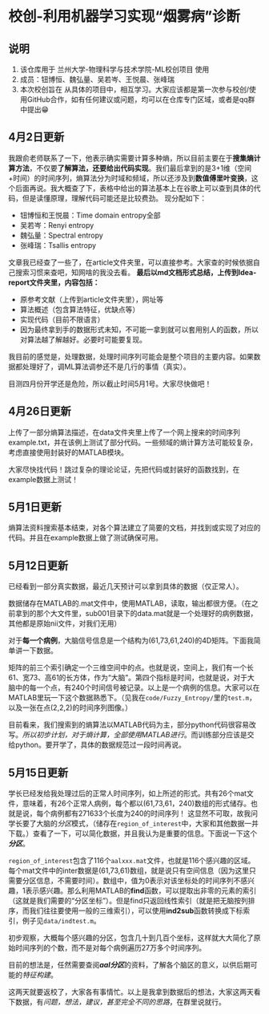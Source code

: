 # 校创-利用机器学习实现“烟雾病”诊断
## 说明
1. 该仓库用于 兰州大学-物理科学与技术学院-ML校创项目 使用
2. 成员：钮博恒、魏弘量、吴若岑、王悦晨、张峰瑞
3. 本次校创旨在 从具体的项目中，相互学习。大家应该都是第一次参与校创/使用GitHub合作，如有任何建议或问题，均可以在仓库专门区域，或者是qq群中提出😁

## 4月2日更新
我跟俞老师联系了一下，他表示确实需要计算多种熵，所以目前主要在于**搜集熵计算方法**，不仅要**了解算法，还要给出代码实现**。我们最后拿到的是3+1维（空间+时间）的时间序列，熵算法分为时域和频域，所以还涉及到**数值傅里叶变换**，这个后面再说。我大概查了下，表格中给出的算法基本上在谷歌上可以查到具体的代码，但是读懂原理，理解代码可能还是比较费劲。
现分配如下：

* 钮博恒和王悦晨：Time domain entropy全部
* 吴若岑：Renyi entropy
* 魏弘量：Spectral entropy
* 张峰瑞：Tsallis entropy

文章我已经查了一些了，在article文件夹里，可以直接参考。大家查的时候依据自己搜索习惯来查吧，知网啥的我没去看。
**最后以md文档形式总结，上传到Idea-report文件夹里，内容包括：**

* 原参考文献（上传到article文件夹里），网址等
* 算法概述（包含算法特征，优缺点等）
* 实现代码（目前不限语言）
* 因为最终拿到手的数据形式未知，不可能一拿到就可以套用别人的函数，所以对算法越了解越好。必要时可能要复现。

我目前的感觉是，处理数据，处理时间序列可能会是整个项目的主要内容。如果数据都处理好了，调ML算法调参还不是几行的事情（真实）。

目测四月份开学还是危险，所以截止时间5月1号。大家尽快做吧！

## 4月26日更新
上传了一部分熵算法描述，在data文件夹里上传了一个网上搜来的时间序列example.txt，并在该例上测试了部分代码。一些频域的熵计算方法可能较复杂，考虑直接使用封装好的MATLAB模块。

大家尽快找代码！跳过复杂的理论论证，先把代码或封装好的函数找到，在example数据上测试！

## 5月1日更新

熵算法资料搜索基本结束，对各个算法建立了简要的文档，并找到或实现了对应的代码。并且在example数据上做了测试确保可用。

## 5月12日更新

已经看到一部分真实数据，最近几天预计可以拿到具体的数据（仅正常人）。

数据储存在MATLAB的.mat文件中，使用MATLAB，读取，输出都很方便。（在之前拿到的那个大文件里，sub001目录下的data.mat就是一个处理好的病例数据，其他都是原始nii文件，对我们无用）

对于**每一个病例**，大脑信号信息是一个结构为(61,73,61,240)的4D矩阵。下面我简单讲一下数据。

矩阵的前三个索引确定一个三维空间中的点。也就是说，空间上，我们有一个长61、宽73、高61的长方体，作为“大脑”。第四个指标是时间，也就是说，对于大脑中的每一个点，有240个时间信号被记录。以上是一个病例的信息。大家可以在MATLAB里玩一下这个数据熟悉下。（见我在```code/Fuzzy_Entropy/```里的```test.m```，以及一张在点(2,2,2)的时间序列图像。）

目前看来，我们搜索到的熵算法以MATLAB代码为主，部分python代码很容易改写。*所以初步计划，对于熵计算，全部使用MATLAB进行*。而训练部分应该是交给python。要开学了，具体的数据规范过一段时间再说。

## 5月15日更新

学长已经发给我处理过后的正常人时间序列，如上所述的形式。共有26个mat文件，意味着，有26个正常人病例，每个都以(61,73,61，240)数组的形式储存。也就是说，每个病例都有271633个长度为240的时间序列！    这显然不可取，故我问学长要了大脑的*分区*模式，（储存在```region_of_interest```中，大家和其他数据一并下载。）查看了一下，可以简化数据，并且我认为是重要的信息。下面说一下这个***分区***。

```region_of_interest```包含了116个```aalxxx.mat```文件，也就是116个感兴趣的区域。每个mat文件中的inter数据是(61,73,61)数组，就是说只有空间信息（因为这里只需要分区信息，不需要时间）。数组中，值为0表示对该坐标处的时间序列不感兴趣，1表示感兴趣。那么利用MATLAB的**find**函数，可以提取出非零的元素的索引（这就是我们需要的“分区坐标”）。但是find只返回线性索引（就是把无脑按列排序，而我们往往要使用一般的三维索引），可以使用**ind2sub**函数转换成下标索引，例子见```data/indtest.m```。

初步观察，大概每个感兴趣的分区，包含几十到几百个坐标，这样就大大简化了原始时间序列的个数，而不是对每个病例遍历27万多个时间序列。

目前的想法是，任然需要查阅***aal分区***的资料，了解各个脑区的意义，以供后期可能的*特征构建*。

这两天就要返校了，大家各有事情忙。以上是我拿到数据后的想法，大家这两天看下数据，有*问题，想法，建议，甚至完全不同的思路*，在群里说就行。

